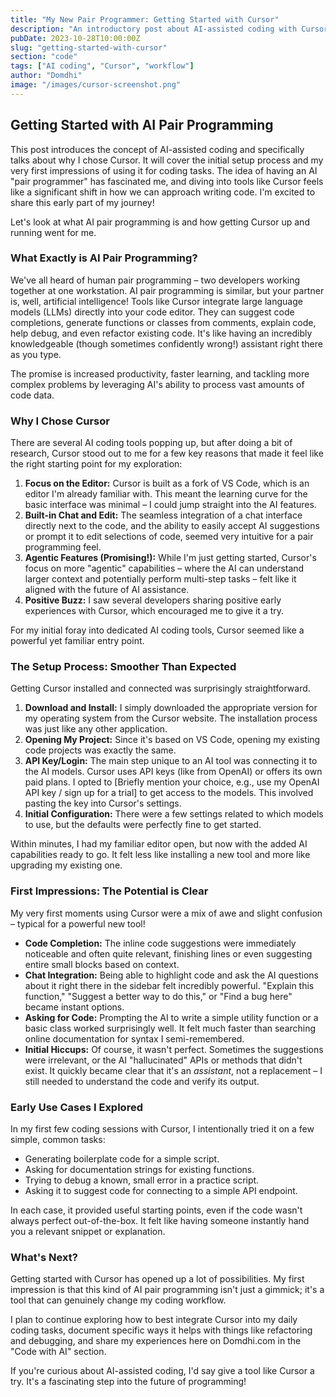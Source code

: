 ```yaml
---
title: "My New Pair Programmer: Getting Started with Cursor"
description: "An introductory post about AI-assisted coding with Cursor, covering setup and first impressions."
pubDate: 2023-10-28T10:00:00Z
slug: "getting-started-with-cursor"
section: "code"
tags: ["AI coding", "Cursor", "workflow"]
author: "Domdhi"
image: "/images/cursor-screenshot.png"
---
```


## Getting Started with AI Pair Programming

This post introduces the concept of AI-assisted coding and specifically talks about why I chose Cursor. It will cover the initial setup process and my very first impressions of using it for coding tasks. The idea of having an AI "pair programmer" has fascinated me, and diving into tools like Cursor feels like a significant shift in how we can approach writing code. I'm excited to share this early part of my journey!

Let's look at what AI pair programming is and how getting Cursor up and running went for me.

### What Exactly is AI Pair Programming?

We've all heard of human pair programming – two developers working together at one workstation. AI pair programming is similar, but your partner is, well, artificial intelligence! Tools like Cursor integrate large language models (LLMs) directly into your code editor. They can suggest code completions, generate functions or classes from comments, explain code, help debug, and even refactor existing code. It's like having an incredibly knowledgeable (though sometimes confidently wrong!) assistant right there as you type.

The promise is increased productivity, faster learning, and tackling more complex problems by leveraging AI's ability to process vast amounts of code data.

### Why I Chose Cursor

There are several AI coding tools popping up, but after doing a bit of research, Cursor stood out to me for a few key reasons that made it feel like the right starting point for my exploration:

1.  **Focus on the Editor:** Cursor is built as a fork of VS Code, which is an editor I'm already familiar with. This meant the learning curve for the basic interface was minimal – I could jump straight into the AI features.
2.  **Built-in Chat and Edit:** The seamless integration of a chat interface directly next to the code, and the ability to easily accept AI suggestions or prompt it to edit selections of code, seemed very intuitive for a pair programming feel.
3.  **Agentic Features (Promising!):** While I'm just getting started, Cursor's focus on more "agentic" capabilities – where the AI can understand larger context and potentially perform multi-step tasks – felt like it aligned with the future of AI assistance.
4.  **Positive Buzz:** I saw several developers sharing positive early experiences with Cursor, which encouraged me to give it a try.

For my initial foray into dedicated AI coding tools, Cursor seemed like a powerful yet familiar entry point.

### The Setup Process: Smoother Than Expected

Getting Cursor installed and connected was surprisingly straightforward.

1.  **Download and Install:** I simply downloaded the appropriate version for my operating system from the Cursor website. The installation process was just like any other application.
2.  **Opening My Project:** Since it's based on VS Code, opening my existing code projects was exactly the same.
3.  **API Key/Login:** The main step unique to an AI tool was connecting it to the AI models. Cursor uses API keys (like from OpenAI) or offers its own paid plans. I opted to [Briefly mention your choice, e.g., use my OpenAI API key / sign up for a trial] to get access to the models. This involved pasting the key into Cursor's settings.
4.  **Initial Configuration:** There were a few settings related to which models to use, but the defaults were perfectly fine to get started.

Within minutes, I had my familiar editor open, but now with the added AI capabilities ready to go. It felt less like installing a new tool and more like upgrading my existing one.

### First Impressions: The Potential is Clear

My very first moments using Cursor were a mix of awe and slight confusion – typical for a powerful new tool!

* **Code Completion:** The inline code suggestions were immediately noticeable and often quite relevant, finishing lines or even suggesting entire small blocks based on context.
* **Chat Integration:** Being able to highlight code and ask the AI questions about it right there in the sidebar felt incredibly powerful. "Explain this function," "Suggest a better way to do this," or "Find a bug here" became instant options.
* **Asking for Code:** Prompting the AI to write a simple utility function or a basic class worked surprisingly well. It felt much faster than searching online documentation for syntax I semi-remembered.
* **Initial Hiccups:** Of course, it wasn't perfect. Sometimes the suggestions were irrelevant, or the AI "hallucinated" APIs or methods that didn't exist. It quickly became clear that it's an *assistant*, not a replacement – I still needed to understand the code and verify its output.

### Early Use Cases I Explored

In my first few coding sessions with Cursor, I intentionally tried it on a few simple, common tasks:

* Generating boilerplate code for a simple script.
* Asking for documentation strings for existing functions.
* Trying to debug a known, small error in a practice script.
* Asking it to suggest code for connecting to a simple API endpoint.

In each case, it provided useful starting points, even if the code wasn't always perfect out-of-the-box. It felt like having someone instantly hand you a relevant snippet or explanation.

### What's Next?

Getting started with Cursor has opened up a lot of possibilities. My first impression is that this kind of AI pair programming isn't just a gimmick; it's a tool that can genuinely change my coding workflow.

I plan to continue exploring how to best integrate Cursor into my daily coding tasks, document specific ways it helps with things like refactoring and debugging, and share my experiences here on Domdhi.com in the "Code with AI" section.

If you're curious about AI-assisted coding, I'd say give a tool like Cursor a try. It's a fascinating step into the future of programming!